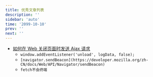 ```yaml
---
title: 优秀文章列表
description: ''
sidebar: 'auto'
time: '2099-10-10'
prev: ''
next: ''
---
```


+ [如何在 Web 关闭页面时发送 Ajax 请求](https://juejin.im/post/5c7e541b6fb9a049e06415a5)
    - `window.addEventListener('unload', logData, false);`
    - `[navigator.sendBeacon](https://developer.mozilla.org/zh-CN/docs/Web/API/Navigator/sendBeacon)`
    - `fetch不会终端`